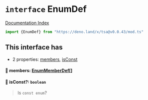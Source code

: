 # `interface` EnumDef

[Documentation Index](../README.md)

```ts
import {EnumDef} from "https://deno.land/x/tsa@v0.0.43/mod.ts"
```

## This interface has

- 2 properties:
[members](#-members-enummemberdef),
[isConst](#-isconst-boolean)


#### 📄 members: [EnumMemberDef](../interface.EnumMemberDef/README.md)\[]



#### 📄 isConst?: `boolean`

> Is `const enum`?



